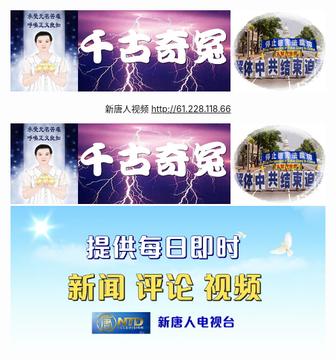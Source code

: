 
<div align="center"><IMG SRC="https://github.com/dfchunsring/nini/blob/master/Vre-img/222.jpg?raw=true" width=800><br>

新唐人视频 http://61.228.118.66</div>

<div align="center"><IMG SRC="https://github.com/dfchunsring/nini/blob/master/Vre-img/222.jpg?raw=true" width=800><br>
<IMG SRC="https://github.com/dfchunsring/nini/blob/master/Vre-img/ntdtvflower.jpg?raw=true"></div></p>




